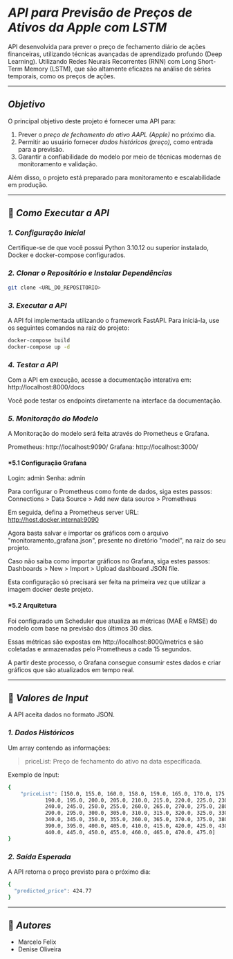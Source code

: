 # *API para Previsão de Preços de Ativos da Apple com LSTM*

API desenvolvida para prever o preço de fechamento diário de ações financeiras, utilizando técnicas avançadas de aprendizado profundo (Deep Learning). Utilizando Redes Neurais Recorrentes (RNN) com Long Short-Term Memory (LSTM), que são altamente eficazes na análise de séries temporais, como os preços de ações.  

---

## *Objetivo*  
O principal objetivo deste projeto é fornecer uma API para:  
1. Prever o *preço de fechamento do ativo AAPL (Apple)* no próximo dia.  
2. Permitir ao usuário fornecer *dados históricos (preço),* como entrada para a previsão.  
3. Garantir a confiabilidade do modelo por meio de técnicas modernas de monitoramento e validação.  

Além disso, o projeto está preparado para monitoramento e escalabilidade em produção.

---

## 🚀 *Como Executar a API*  

### *1. Configuração Inicial*  
Certifique-se de que você possui Python 3.10.12 ou superior instalado, Docker e docker-compose configurados.  

### *2. Clonar o Repositório e Instalar Dependências*  
```bash
git clone <URL_DO_REPOSITORIO>
```

### *3. Executar a API*

A API foi implementada utilizando o framework FastAPI. Para iniciá-la, use os seguintes comandos na raiz do projeto:
```bash
docker-compose build
docker-compose up -d
```
### *4. Testar a API*

Com a API em execução, acesse a documentação interativa em:
http://localhost:8000/docs

Você pode testar os endpoints diretamente na interface da documentação.

### *5. Monitoração do Modelo*
A Monitoração do modelo será feita através do Prometheus e Grafana.

Prometheus: http://localhost:9090/
Grafana: http://localhost:3000/

#### *5.1 Configuração Grafana

Login: admin
Senha: admin

Para configurar o Prometheus como fonte de dados, siga estes passos: Connections > Data Source > Add new data source > Prometheus

Em seguida, defina a Prometheus server URL: http://host.docker.internal:9090

Agora basta salvar e importar os gráficos com o arquivo "monitoramento_grafana.json", presente no diretório "model", na raiz do seu projeto. 

Caso não saiba como importar gráficos no Grafana, siga estes passos:
Dashboards > New > Import > Upload dashboard JSON file.

Esta configuração só precisará ser feita na primeira vez que utilizar a imagem docker deste projeto.

#### *5.2 Arquitetura

Foi configurado um Scheduler que atualiza as métricas (MAE e RMSE) do modelo com base na previsão dos últimos 30 dias.

Essas métricas são expostas em http://localhost:8000/metrics e são coletadas e armazenadas pelo Prometheus a cada 15 segundos. 

A partir deste processo, o Grafana consegue consumir estes dados e criar gráficos que são atualizados em tempo real. 

---

## 📍  *Valores de Input*


A API aceita dados no formato JSON.

### *1. Dados Históricos*

Um array contendo as informações:

> priceList: Preço de fechamento do ativo na data especificada.


Exemplo de Input:

```bash
{
    "priceList": [150.0, 155.0, 160.0, 158.0, 159.0, 165.0, 170.0, 175.0, 180.0, 185.0,
            190.0, 195.0, 200.0, 205.0, 210.0, 215.0, 220.0, 225.0, 230.0, 235.0,
            240.0, 245.0, 250.0, 255.0, 260.0, 265.0, 270.0, 275.0, 280.0, 285.0,
            290.0, 295.0, 300.0, 305.0, 310.0, 315.0, 320.0, 325.0, 330.0, 335.0,
            340.0, 345.0, 350.0, 355.0, 360.0, 365.0, 370.0, 375.0, 380.0, 385.0,
            390.0, 395.0, 400.0, 405.0, 410.0, 415.0, 420.0, 425.0, 430.0, 435.0,
            440.0, 445.0, 450.0, 455.0, 460.0, 465.0, 470.0, 475.0]
}
```
### *2. Saída Esperada*

A API retorna o preço previsto para o próximo dia:

```bash
{
  "predicted_price": 424.77
}
```

---
## 📝 *Autores*
- Marcelo Felix
- Denise Oliveira